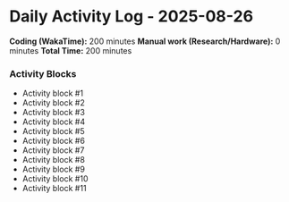 # Daily Activity Log - 2025-08-26

**Coding (WakaTime):** 200 minutes
**Manual work (Research/Hardware):** 0 minutes
**Total Time:** 200 minutes

### Activity Blocks
- Activity block #1
- Activity block #2
- Activity block #3
- Activity block #4
- Activity block #5
- Activity block #6
- Activity block #7
- Activity block #8
- Activity block #9
- Activity block #10
- Activity block #11
